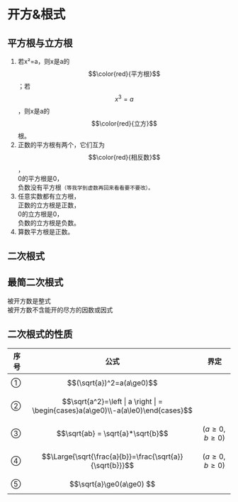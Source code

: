 # 开方&根式

## 平方根与立方根
1. 若x²=a，则x是a的$$\color{red}{平方根}$$；若$$x^3=a$$，则x是a的$$\color{red}{立方}$$根。
2. 正数的平方根有两个，它们互为$$\color{red}{相反数}$$，     
   0的平方根是0，       
   负数没有平方根`（等我学到虚数再回来看看要不要改）。`       
3. 任意实数都有立方根，    
   正数的立方根是正数，     
   0的立方根是0，   
   负数的立方根是负数。     
4. 算数平方根是正数。

## 二次根式
## 最简二次根式
被开方数是整式    
被开方数不含能开的尽方的因数或因式

## 二次根式的性质
| 序号 | 公式 | 界定 |
|-|-|-|
|①|$$(\sqrt{a})^2=a(a\ge0)$$ |
|②|$$\sqrt{a^2}=\left \| a \right \| = \begin{cases}a(a\ge0)\\-a(a\le0)\end{cases}$$
|③| $$\sqrt{ab} = \sqrt{a}*\sqrt{b}$$|$$(a\ge0,b\ge0) $$
|④| $$\Large{\sqrt{\frac{a}{b}}=\frac{\sqrt{a}}{\sqrt{b}}}$$|$$(a\ge0,b\ge0)$$|
|⑤|$$\sqrt{a}\ge0(a\ge0) $$|

